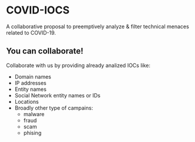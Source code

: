 # COVID-IOCS
A collaborative proposal to preemptively analyze &amp; filter technical menaces related to COVID-19.

## You can collaborate!
Collaborate with us by providing already analized IOCs like:

- Domain names
- IP addresses
- Entity names
- Social Network entity names or IDs
- Locations
- Broadly other type of campains:
  - malware
  - fraud
  - scam 
  - phising 
